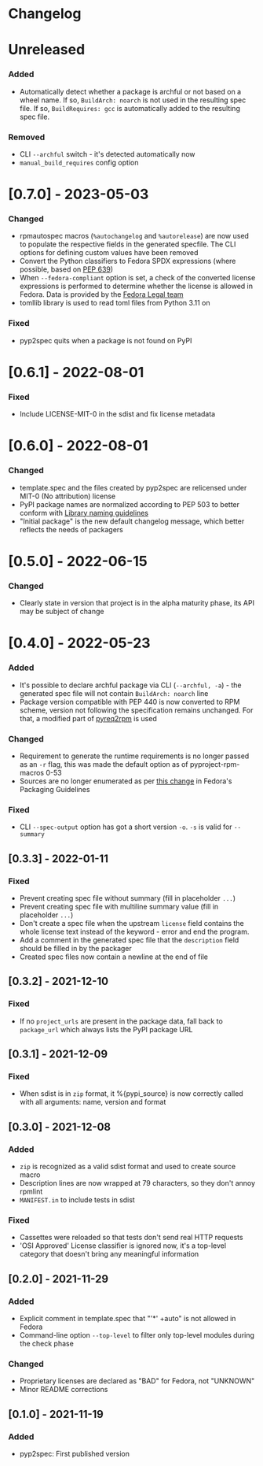 # Changelog

# Unreleased
### Added
- Automatically detect whether a package is archful or not based on a wheel name.
If so, `BuildArch: noarch` is not used in the resulting spec file.
If so, `BuildRequires: gcc` is automatically added to the resulting spec file.

### Removed
- CLI `--archful` switch - it's detected automatically now
- `manual_build_requires` config option


# [0.7.0] - 2023-05-03
### Changed
- rpmautospec macros (`%autochangelog` and `%autorelease`) are now used to populate the respective
fields in the generated specfile. The CLI options for defining custom values have been removed
- Convert the Python classifiers to Fedora SPDX expressions (where possible, based on [PEP 639](https://peps.python.org/pep-0639/))
- When `--fedora-compliant` option is set, a check of the converted license expressions is performed
to determine whether the license is allowed in Fedora. Data is provided by the [Fedora Legal team](https://gitlab.com/fedora/legal/fedora-license-data/)
- tomllib library is used to read toml files from Python 3.11 on

### Fixed
- pyp2spec quits when a package is not found on PyPI


# [0.6.1] - 2022-08-01
### Fixed
- Include LICENSE-MIT-0 in the sdist and fix license metadata


# [0.6.0] - 2022-08-01
### Changed
- template.spec and the files created by pyp2spec are relicensed under MIT-0 (No attribution) license
- PyPI package names are normalized according to PEP 503 to better conform with [Library naming guidelines](https://docs.fedoraproject.org/en-US/packaging-guidelines/Python/#_naming)
- "Initial package" is the new default changelog message, which better reflects the needs of packagers


# [0.5.0] - 2022-06-15
### Changed
- Clearly state in version that project is in the alpha maturity phase,
its API may be subject of change

# [0.4.0] - 2022-05-23
### Added
- It's possible to declare archful package via CLI (`--archful, -a`) -
the generated spec file will not contain `BuildArch: noarch` line
- Package version compatible with PEP 440 is now converted to RPM scheme,
version not following the specification remains unchanged.
For that, a modified part of [pyreq2rpm](https://github.com/gordonmessmer/pyreq2rpm/blob/master/pyreq2rpm/pyreq2rpm.py) is used

### Changed
- Requirement to generate the runtime requirements is no longer passed as an `-r` flag,
this was made the default option as of pyproject-rpm-macros 0-53
- Sources are no longer enumerated as per [this change](https://pagure.io/packaging-committee/pull-request/1157) in Fedora's Packaging Guidelines

### Fixed
- CLI `--spec-output` option has got a short version `-o`. `-s` is valid for `--summary`


## [0.3.3] - 2022-01-11
### Fixed
- Prevent creating spec file without summary (fill in placeholder `...`)
- Prevent creating spec file with multiline summary value (fill in placeholder `...`)
- Don't create a spec file when the upstream `license` field contains the whole license text instead of the keyword - error and end the program.
- Add a comment in the generated spec file that the `description` field should be filled in by the packager
- Created spec files now contain a newline at the end of file


## [0.3.2] - 2021-12-10
### Fixed
- If no `project_urls` are present in the package data, fall back to `package_url`
which always lists the PyPI package URL


## [0.3.1] - 2021-12-09
### Fixed
- When sdist is in `zip` format, it %{pypi_source} is now correctly called with all arguments: name, version and format


## [0.3.0] - 2021-12-08
### Added
- `zip` is recognized as a valid sdist format and used to create source macro
- Description lines are now wrapped at 79 characters, so they don't annoy rpmlint
- `MANIFEST.in` to include tests in sdist

### Fixed
- Cassettes were reloaded so that tests don't send real HTTP requests
- 'OSI Approved' License classifier is ignored now, it's a top-level category
that doesn't bring any meaningful information


## [0.2.0] - 2021-11-29
### Added
- Explicit comment in template.spec that "'*' +auto" is not allowed in Fedora
- Command-line option `--top-level` to filter only top-level modules during the check phase

### Changed
- Proprietary licenses are declared as "BAD" for Fedora, not "UNKNOWN"
- Minor README corrections


## [0.1.0] - 2021-11-19
### Added
- pyp2spec: First published version
